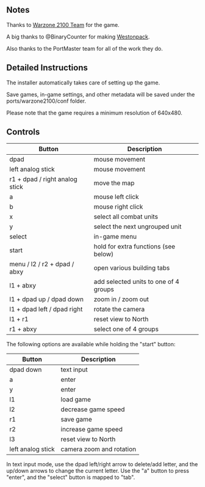 ## Notes

Thanks to [Warzone 2100 Team](https://wz2100.net/) for the game.

A big thanks to @BinaryCounter for making [Westonpack](https://github-wiki-see.page/m/binarycounter/Westonpack/wiki).

Also thanks to the PortMaster team for all of the work they do.

## Detailed Instructions

The installer automatically takes care of setting up the game.

Save games, in-game settings, and other metadata will be saved under the ports/warzone2100/conf folder.

Please note that the game requires a minimum resolution of 640x480.

## Controls

| Button | Description |
| - | - |
| dpad | mouse movement |
| left analog stick | mouse movement |
| r1 + dpad / right analog stick | move the map |
| a | mouse left click |
| b | mouse right click |
| x | select all combat units |
| y | select the next ungrouped unit |
| select | in-game menu |
| start | hold for extra functions (see below) |
| menu / l2 / r2 + dpad / abxy | open various building tabs |
| l1 + abxy | add selected units to one of 4 groups |
| l1 + dpad up / dpad down | zoom in / zoom out |
| l1 + dpad left / dpad right | rotate the camera |
| l1 + r1 | reset view to North |
| r1 + abxy | select one of 4 groups |

The following options are available while holding the "start" button:

| Button | Description |
| - | - |
| dpad down | text input |
| a | enter |
| y | enter |
| l1 | load game |
| l2 | decrease game speed |
| r1 | save game |
| r2 | increase game speed |
| l3 | reset view to North |
| left analog stick | camera zoom and rotation |

In text input mode, use the dpad left/right arrow to delete/add letter, and the up/down arrows to change the current letter. Use the "a" button to press "enter", and the "select" button is mapped to "tab".
